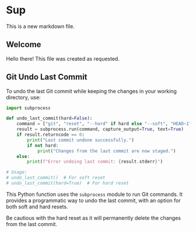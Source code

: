 # Sup

This is a new markdown file.

## Welcome

Hello there! This file was created as requested.

## Git Undo Last Commit

To undo the last Git commit while keeping the changes in your working directory, use:

```python
import subprocess

def undo_last_commit(hard=False):
    command = ["git", "reset", "--hard" if hard else "--soft", "HEAD~1"]
    result = subprocess.run(command, capture_output=True, text=True)
    if result.returncode == 0:
        print("Last commit undone successfully.")
        if not hard:
            print("Changes from the last commit are now staged.")
    else:
        print(f"Error undoing last commit: {result.stderr}")

# Usage:
# undo_last_commit()  # For soft reset
# undo_last_commit(hard=True)  # For hard reset
```

This Python function uses the `subprocess` module to run Git commands. It provides a programmatic way to undo the last commit, with an option for both soft and hard resets.

Be cautious with the hard reset as it will permanently delete the changes from the last commit.
